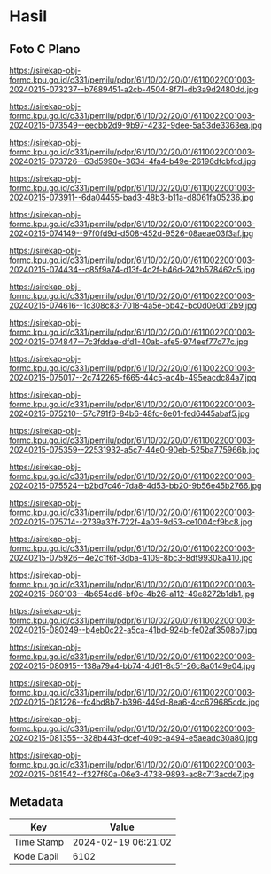 # Hasil

## Foto C Plano

https://sirekap-obj-formc.kpu.go.id/c331/pemilu/pdpr/61/10/02/20/01/6110022001003-20240215-073237--b7689451-a2cb-4504-8f71-db3a9d2480dd.jpg

https://sirekap-obj-formc.kpu.go.id/c331/pemilu/pdpr/61/10/02/20/01/6110022001003-20240215-073549--eecbb2d9-9b97-4232-9dee-5a53de3363ea.jpg

https://sirekap-obj-formc.kpu.go.id/c331/pemilu/pdpr/61/10/02/20/01/6110022001003-20240215-073726--63d5990e-3634-4fa4-b49e-26196dfcbfcd.jpg

https://sirekap-obj-formc.kpu.go.id/c331/pemilu/pdpr/61/10/02/20/01/6110022001003-20240215-073911--6da04455-bad3-48b3-b11a-d8061fa05236.jpg

https://sirekap-obj-formc.kpu.go.id/c331/pemilu/pdpr/61/10/02/20/01/6110022001003-20240215-074149--97f0fd9d-d508-452d-9526-08aeae03f3af.jpg

https://sirekap-obj-formc.kpu.go.id/c331/pemilu/pdpr/61/10/02/20/01/6110022001003-20240215-074434--c85f9a74-d13f-4c2f-b46d-242b578462c5.jpg

https://sirekap-obj-formc.kpu.go.id/c331/pemilu/pdpr/61/10/02/20/01/6110022001003-20240215-074616--1c308c83-7018-4a5e-bb42-bc0d0e0d12b9.jpg

https://sirekap-obj-formc.kpu.go.id/c331/pemilu/pdpr/61/10/02/20/01/6110022001003-20240215-074847--7c3fddae-dfd1-40ab-afe5-974eef77c77c.jpg

https://sirekap-obj-formc.kpu.go.id/c331/pemilu/pdpr/61/10/02/20/01/6110022001003-20240215-075017--2c742265-f665-44c5-ac4b-495eacdc84a7.jpg

https://sirekap-obj-formc.kpu.go.id/c331/pemilu/pdpr/61/10/02/20/01/6110022001003-20240215-075210--57c791f6-84b6-48fc-8e01-fed6445abaf5.jpg

https://sirekap-obj-formc.kpu.go.id/c331/pemilu/pdpr/61/10/02/20/01/6110022001003-20240215-075359--22531932-a5c7-44e0-90eb-525ba775966b.jpg

https://sirekap-obj-formc.kpu.go.id/c331/pemilu/pdpr/61/10/02/20/01/6110022001003-20240215-075524--b2bd7c46-7da8-4d53-bb20-9b56e45b2766.jpg

https://sirekap-obj-formc.kpu.go.id/c331/pemilu/pdpr/61/10/02/20/01/6110022001003-20240215-075714--2739a37f-722f-4a03-9d53-ce1004cf9bc8.jpg

https://sirekap-obj-formc.kpu.go.id/c331/pemilu/pdpr/61/10/02/20/01/6110022001003-20240215-075926--4e2c1f6f-3dba-4109-8bc3-8df99308a410.jpg

https://sirekap-obj-formc.kpu.go.id/c331/pemilu/pdpr/61/10/02/20/01/6110022001003-20240215-080103--4b654dd6-bf0c-4b26-a112-49e8272b1db1.jpg

https://sirekap-obj-formc.kpu.go.id/c331/pemilu/pdpr/61/10/02/20/01/6110022001003-20240215-080249--b4eb0c22-a5ca-41bd-924b-fe02af3508b7.jpg

https://sirekap-obj-formc.kpu.go.id/c331/pemilu/pdpr/61/10/02/20/01/6110022001003-20240215-080915--138a79a4-bb74-4d61-8c51-26c8a0149e04.jpg

https://sirekap-obj-formc.kpu.go.id/c331/pemilu/pdpr/61/10/02/20/01/6110022001003-20240215-081226--fc4bd8b7-b396-449d-8ea6-4cc679685cdc.jpg

https://sirekap-obj-formc.kpu.go.id/c331/pemilu/pdpr/61/10/02/20/01/6110022001003-20240215-081355--328b443f-dcef-409c-a494-e5aeadc30a80.jpg

https://sirekap-obj-formc.kpu.go.id/c331/pemilu/pdpr/61/10/02/20/01/6110022001003-20240215-081542--f327f60a-06e3-4738-9893-ac8c713acde7.jpg


## Metadata

| Key        | Value               |
| ---------- | ------------------- |
| Time Stamp | 2024-02-19 06:21:02 |
| Kode Dapil | 6102                |



